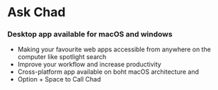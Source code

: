 # Ask Chad

### Desktop app available for macOS and windows

- Making your favourite web apps accessible from anywhere on the computer like spotlight search
- Improve your workflow and increase productivity
- Cross-platform app available on boht macOS architecture and
- Option + Space to Call Chad
